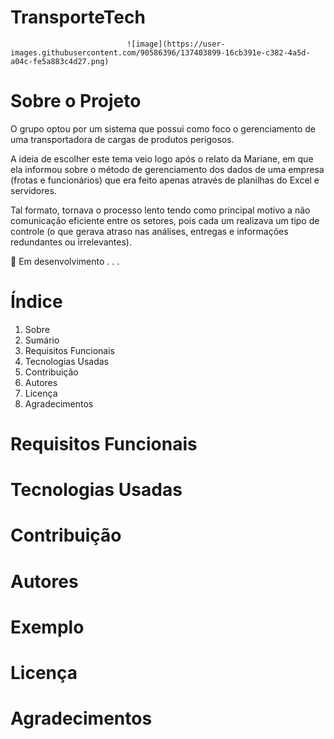 # TransporteTech

                              ![image](https://user-images.githubusercontent.com/90586396/137403899-16cb391e-c382-4a5d-a04c-fe5a883c4d27.png)

# Sobre o Projeto

O grupo optou por um sistema que possui como foco o gerenciamento de uma transportadora de cargas de produtos perigosos.


A ideia de escolher este tema veio logo após o relato da Mariane, em que ela informou sobre o método de gerenciamento dos dados de uma empresa (frotas e funcionários) que era feito apenas através de planilhas do Excel e servidores. 

Tal formato, tornava o processo lento tendo como principal motivo a não comunicação eficiente entre os setores, pois cada um realizava um tipo de controle (o que gerava atraso nas análises, entregas e informações redundantes ou irrelevantes).  


🚧 Em desenvolvimento . . .

# Índice

1. Sobre
2. Sumário
3. Requisitos Funcionais
4. Tecnologias Usadas
5. Contribuição
6. Autores
7. Licença
8. Agradecimentos

# Requisitos Funcionais
 
# Tecnologias Usadas

# Contribuição


# Autores

# Exemplo

# Licença

# Agradecimentos
